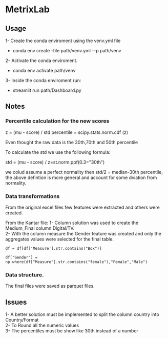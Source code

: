 # MetrixLab

## Usage 

1- Create the conda enviroment using the venv.yml file
*  conda env create -file path/venv.yml --p path/venv

2- Activate the conda enviroment. 
* conda env activate path/venv

3- Inside the conda enviroment run:
* streamlit run path/Dashboard.py

## Notes
### Percentile calculation for the new scores

z = (mu - score) / std
percentile = scipy.stats.norm.cdf (z)

Even thought the raw data is the 30th,70th and 50th percentile

To calculate the std we use the following formula:

std = (mu - score) / z=st.norm.ppf(0.3="30th")

we colud assume a perfect normality then std/2 = median-30th percentile, the above defintion is more general and account for some dviation from normality.

### Data transformations

From the original excel files few features were extracted and others were created.

From the Kantar file: 
1- Column solution was used to create the Medium_Final column Digital/TV.  
2- With the column measure the Gender feature was created and only the aggregates values were selected for the final table.
~~~~
df = df[df['Measure'].str.contains("Box")]

df["Gender"] = np.where(df["Measure"].str.contains("female"),"Female","Male")
~~~~

### Data structure.

The final files were saved as parquet files.

## Issues

1- A better solution must be implemented to split the column country into Country/Format  
2- To Round all the numeric values  
3- The percentiles must be show like 30th instead of a number   


